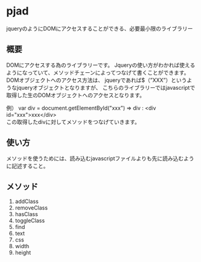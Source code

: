 # pjad
jqueryのようにDOMにアクセスすることができる、必要最小限のライブラリー

## 概要
DOMにアクセスする為のライブラリーです。
Jqueryの使い方がわかれば使えるようになっていて、メソッドチェーンによってつなげて書くことができます。
DOMオブジェクトへのアクセス方法は、
jqueryであれば$（”XXX”）というようなjqueryオブジェクトとなりますが、
こちらのライブラリーではjavascriptで取得した生のDOMオブジェクトへのアクセスとなります。

例）
var div = document.getElementById("xxx") => div : &lt;div id="xxx"&gt;xxx&lt;/div&gt;  
この取得したdivに対してメソッドをつなげていきます。
　
## 使い方
メソッドを使うためには、読み込むjavascriptファイルよりも先に読み込むように記述すること。

## メソッド
1. addClass
2. removeClass
3. hasClass
4. toggleClass
5. find
6. text
7. css
8. width
9. height
